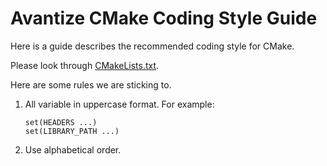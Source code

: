 # Avantize CMake Coding Style Guide

Here is a guide describes the recommended coding style for CMake.

Please look through [CMakeLists.txt](CMakeLists.txt).

Here are some rules we are sticking to.

1. All variable in uppercase format. For example:

   ```
   set(HEADERS ...)
   set(LIBRARY_PATH ...)
   ```

2. Use alphabetical order.
